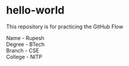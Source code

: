 # hello-world
This repository is for practicing the GitHub Flow

Name - Rupesh  
Degree - BTech  
Branch - CSE  
College - NITP  
